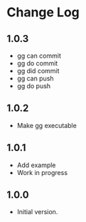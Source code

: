 # Change Log

## 1.0.3

- gg can commit
- gg do commit
- gg did commit
- gg can push
- gg do push

## 1.0.2

- Make gg executable

## 1.0.1

- Add example
- Work in progress

## 1.0.0

- Initial version.

